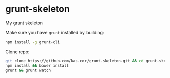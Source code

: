 grunt-skeleton
==============

My grunt skeleton

Make sure you have `grunt` installed by building:
```bash
npm install -g grunt-cli
```

Clone repo:
```bash
git clone https://github.com/kas-cor/grunt-skeleton.git && cd grunt-skeleton
npm install && bower install
grunt && grunt watch
```
